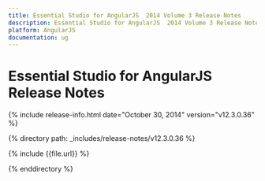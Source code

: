 ```yaml
---
title: Essential Studio for AngularJS  2014 Volume 3 Release Notes  
description: Essential Studio for AngularJS  2014 Volume 3 Release Notes  
platform: AngularJS
documentation: ug
---
```


# Essential Studio for AngularJS  Release Notes  

{% include release-info.html date="October 30, 2014"  version="v12.3.0.36" %} 


{% directory path: _includes/release-notes/v12.3.0.36 %}

{% include {{file.url}} %}

{% enddirectory %}